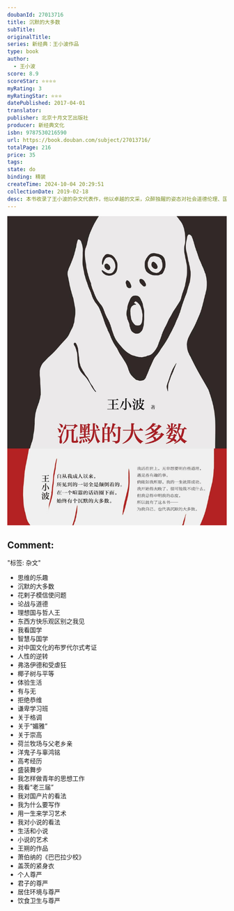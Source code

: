 ```yaml
---
doubanId: 27013716
title: 沉默的大多数
subTitle: 
originalTitle: 
series: 新经典：王小波作品
type: book
author: 
  - 王小波
score: 8.9
scoreStar: ⭐⭐⭐⭐
myRating: 3
myRatingStar: ⭐⭐⭐
datePublished: 2017-04-01
translator: 
publisher: 北京十月文艺出版社
producer: 新经典文化
isbn: 9787530216590
url: https://book.douban.com/subject/27013716/
totalPage: 216
price: 35
tags: 
state: do
binding: 精装
createTime: 2024-10-04 20:29:51
collectionDate: 2019-02-18
desc: 本书收录了王小波的杂文代表作，他以卓越的文采，众醉独醒的姿态对社会道德伦理、国学与新儒家、个体尊严以及小说、艺术等方面进行了酣畅淋漓的剖析，表达了有理有趣的观点。时隔二十年，依然如同清流一般，读来让人沉思，让人捧腹，让人拍案叫绝。王小波说：我活在世上，无非想要明白些道理，遇见些有趣的事。倘能如我所愿，我的一生就算成功。我开始得太晚了，很可能做不成什么，但我总得申明我的态度，所以就有了这本书——为我自己，也代表沉默的大多数。王小波（1952—1997）1952年生于北京。1968年到云南插队。后在山东转插，做过民办教师。1973年在北京当工人。1978年考入中国人民大学本科，1986年获得美国匹兹堡大学硕士学位。1988年回国，曾在北京大学、中国人民大学任教。1992年辞职，成为自由撰稿人。1997年4月11日病逝于北京。在当代中国作家中，从没有人像他那样获得数不清的赞誉和追捧，从没有人像他那样有无数青年自愿充当其“门下走狗”。他的小说为读者贡献了现代汉语小说前所未有的阅读快感，他让人们看到了一个完全不同的别样的世界；他的杂文，幽默中充满智性，为读者打开一条通向智慧、理性的道路，被一代代年轻人奉为精神偶像。他被誉为中国的乔伊斯兼卡夫卡，亦是两次获得世界华语文学界的重要奖项“台湾《联合报》文学奖中篇小说大奖”的中国大陆作家。代表作有杂文集《沉默的大多数》，小说...(展开全部)王小波（1952—1997）1952年生于北京。1968年到云南插队。后在山东转插，做过民办教师。1973年在北京当工人。1978年考入中国人民大学本科，1986年获得美国匹兹堡大学硕士学位。1988年回国，曾在北京大学、中国人民大学任教。1992年辞职，成为自由撰稿人。1997年4月11日病逝于北京。在当代中国作家中，从没有人像他那样获得数不清的赞誉和追捧，从没有人像他那样有无数青年自愿充当其“门下走狗”。他的小说为读者贡献了现代汉语小说前所未有的阅读快感，他让人们看到了一个完全不同的别样的世界；他的杂文，幽默中充满智性，为读者打开一条通向智慧、理性的道路，被一代代年轻人奉为精神偶像。他被誉为中国的乔伊斯兼卡夫卡，亦是两次获得世界华语文学界的重要奖项“台湾《联合报》文学奖中篇小说大奖”的中国大陆作家。代表作有杂文集《沉默的大多数》，小说《黄金时代》《革命时期的爱情》。其中《黄金时代》《未来世界》分别获第13届、第16届《联合报》文学奖中篇小说大奖；电影剧本《东宫·西宫》获阿根廷国际电影节最佳编剧奖。【编辑推荐】★王小波杂文精选集！从话语中，你很少能学到人性，从沉默中却能。假如还想学得更多，那就要继续一声不吭。★自由理性、特立独行、黑色幽默，二十年来王小波的文字像一面猎猎旌旗感召着一代代年轻人，王小波是书店里永不消失的风景！★王小波全部作品的独家授权！包括从未面市的遗稿及大量私人照片！★李银河老师，亲自校勘全稿，并作序追忆对王小波的思念之情。★王蒙、王朔、李敬泽、章诒和、徐则臣、徐浩峰、麦家、冯唐、柴静，诸多文坛名家倾情推荐，致敬王小波。
---
```


![image](99.Attachments/Files/s29419068.jpg)

Comment: 
---
"标签: 杂文"


  - 思维的乐趣
  - 沉默的大多数
  - 花剌子模信使问题
  - 论战与道德
  - 理想国与哲人王
  - 东西方快乐观区别之我见
  - 我看国学
  - 智慧与国学
  - 对中国文化的布罗代尔式考证
  - 人性的逆转
  - 弗洛伊德和受虐狂
  - 椰子树与平等
  - 体验生活
  - 有与无
  - 拒绝恭维
  - 谦卑学习班
  - 关于格调
  - 关于“媚雅”
  - 关于崇高
  - 荷兰牧场与父老乡亲
  - 洋鬼子与辜鸿铭
  - 高考经历
  - 盛装舞步
  - 我怎样做青年的思想工作
  - 我看“老三届”
  - 我对国产片的看法
  - 我为什么要写作
  - 用一生来学习艺术
  - 我对小说的看法
  - 生活和小说
  - 小说的艺术
  - 王朔的作品
  - 萧伯纳的《巴巴拉少校》
  - 盖茨的紧身衣
  - 个人尊严
  - 君子的尊严
  - 居住环境与尊严
  - 饮食卫生与尊严
